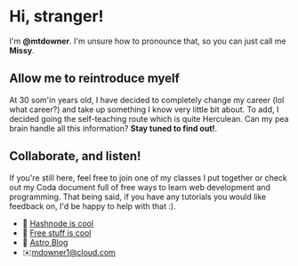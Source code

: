 # Hi, stranger! #
I'm __@mtdowner__. I'm unsure how to pronounce that, so you can just call me __Missy__.

## Allow me to reintroduce myelf ##
At 30 som'in years old, I have decided to completely change my career (lol what career?) and take up something I know very little bit about. To add, I decided going the self-teaching route which is quite Herculean. Can my pea brain handle all this information? __Stay tuned to find out!__.

## Collaborate, and listen! ##
 If you're still here, feel free to join one of my classes I put together or check out my Coda document full of free ways to learn web development and programming. That being said, if you have any tutorials you would like feedback on, I'd be happy to help with that :).


- 📝 [Hashnode is cool](https://www.messymissy.hashnode.dev)
- 📕 [Free stuff is cool](https://www.coda.com/freebeginners)
- 🚀 [Astro Blog](https://messyweb-c5d62z7ag-mtdowner.vercel.app)
- ✉️mdowner1@cloud.com
